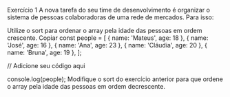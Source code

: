 Exercício 1
A nova tarefa do seu time de desenvolvimento é organizar o sistema de pessoas colaboradoras de uma rede de mercados. Para isso:

Utilize o sort para ordenar o array pela idade das pessoas em ordem crescente.
Copiar
const people = [
  { name: 'Mateus', age: 18 },
  { name: 'José', age: 16 },
  { name: 'Ana', age: 23 },
  { name: 'Cláudia', age: 20 },
  { name: 'Bruna', age: 19 },
];

// Adicione seu código aqui

console.log(people);
Modifique o sort do exercício anterior para que ordene o array pela idade das pessoas em ordem decrescente.